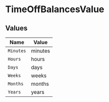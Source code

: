 # TimeOffBalancesValue


## Values

| Name      | Value     |
| --------- | --------- |
| `Minutes` | minutes   |
| `Hours`   | hours     |
| `Days`    | days      |
| `Weeks`   | weeks     |
| `Months`  | months    |
| `Years`   | years     |